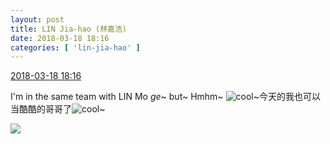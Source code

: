 ```yaml
---
layout: post
title: LIN Jia-hao (林嘉浩)
date: 2018-03-18 18:16
categories: [ 'lin-jia-hao' ]
---
```


<div class="weibo-info">
  <a href="https://weibo.com/6210352257/G7XVfDoLi">2018-03-18 18:16</a>
</div>

I'm in the same team with LIN Mo *ge*~ but~ Hmhm~ ![cool](https://img.t.sinajs.cn/t4/appstyle/expression/ext/normal/8a/pcmoren_cool2017_org.png)~今天的我也可以当酷酷的哥哥了![cool](https://img.t.sinajs.cn/t4/appstyle/expression/ext/normal/8a/pcmoren_cool2017_org.png)~

<!-- more -->

<a href="http://wx1.sinaimg.cn/mw690/006Mi0jTgy1fph4yznktej30u01hcaej.jpg">
  <img class="weibo-pic-preview" src="http://wx1.sinaimg.cn/orj360/006Mi0jTgy1fph4yznktej30u01hcaej.jpg" />
</a>
